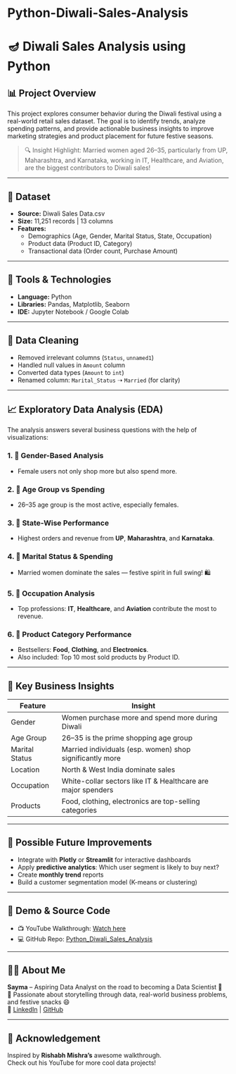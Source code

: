 # Python-Diwali-Sales-Analysis
# 🪔 Diwali Sales Analysis using Python

## 📊 Project Overview

This project explores consumer behavior during the Diwali festival using a real-world retail sales dataset. The goal is to identify trends, analyze spending patterns, and provide actionable business insights to improve marketing strategies and product placement for future festive seasons.

> 🔍 Insight Highlight: Married women aged 26–35, particularly from UP, Maharashtra, and Karnataka, working in IT, Healthcare, and Aviation, are the biggest contributors to Diwali sales!

---

## 📁 Dataset

- **Source:** Diwali Sales Data.csv
- **Size:** 11,251 records | 13 columns
- **Features:**
  - Demographics (Age, Gender, Marital Status, State, Occupation)
  - Product data (Product ID, Category)
  - Transactional data (Order count, Purchase Amount)

---

## 🔧 Tools & Technologies

- **Language:** Python
- **Libraries:** Pandas, Matplotlib, Seaborn
- **IDE:** Jupyter Notebook / Google Colab

---

## 🧹 Data Cleaning

- Removed irrelevant columns (`Status`, `unnamed1`)
- Handled null values in `Amount` column
- Converted data types (`Amount` to `int`)
- Renamed column: `Marital_Status` ➝ `Married` (for clarity)

---

## 📈 Exploratory Data Analysis (EDA)

The analysis answers several business questions with the help of visualizations:

### 1. 🧍 Gender-Based Analysis
- Female users not only shop more but also spend more.

### 2. 📅 Age Group vs Spending
- 26–35 age group is the most active, especially females.

### 3. 📍 State-Wise Performance
- Highest orders and revenue from **UP**, **Maharashtra**, and **Karnataka**.

### 4. 💍 Marital Status & Spending
- Married women dominate the sales — festive spirit in full swing! 🛍️

### 5. 💼 Occupation Analysis
- Top professions: **IT**, **Healthcare**, and **Aviation** contribute the most to revenue.

### 6. 🛒 Product Category Performance
- Bestsellers: **Food**, **Clothing**, and **Electronics**.
- Also included: Top 10 most sold products by Product ID.

---

## 📌 Key Business Insights

| Feature           | Insight                                                                 |
|------------------|-------------------------------------------------------------------------|
| Gender           | Women purchase more and spend more during Diwali                        |
| Age Group        | 26–35 is the prime shopping age group                                   |
| Marital Status   | Married individuals (esp. women) shop significantly more                |
| Location         | North & West India dominate sales                                        |
| Occupation       | White-collar sectors like IT & Healthcare are major spenders            |
| Products         | Food, clothing, electronics are top-selling categories                  |

---

## 🔮 Possible Future Improvements

- Integrate with **Plotly** or **Streamlit** for interactive dashboards
- Apply **predictive analytics**: Which user segment is likely to buy next?
- Create **monthly trend** reports
- Build a customer segmentation model (K-means or clustering)

---

## 🎥 Demo & Source Code

- 📺 YouTube Walkthrough: [Watch here](https://www.youtube.com/@RishabhMishraOfficial)
- 💻 GitHub Repo: [Python_Diwali_Sales_Analysis](https://github.com/rishabhnmishra/Python_Diwali_Sales_Analysis)

---

## 🙋‍♀️ About Me

**Sayma** – Aspiring Data Analyst on the road to becoming a Data Scientist 🚀  
📌 Passionate about storytelling through data, real-world business problems, and festive snacks 😄  
🔗 [LinkedIn](#) | [GitHub](#)

---

## 🌟 Acknowledgement

Inspired by **Rishabh Mishra’s** awesome walkthrough.  
Check out his YouTube for more cool data projects!

